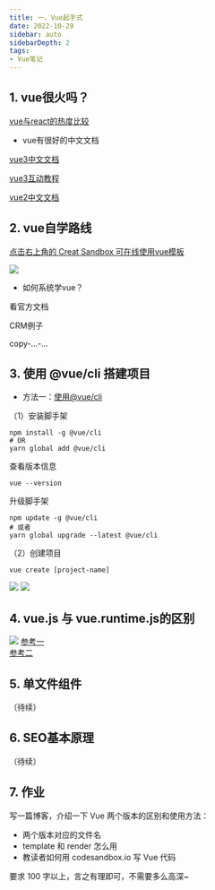 ```yaml
---
title: 一、Vue起手式
date: 2022-10-29
sidebar: auto
sidebarDepth: 2
tags:
- Vue笔记
---
```

## 1. vue很火吗？

[vue与react的热度比较](https://trends.google.com/trends/explore?q=vue,react)

- vue有很好的中文文档

[vue3中文文档](https://cn.vuejs.org/index.html)

[vue3互动教程](https://cn.vuejs.org/tutorial/#step-1)

[vue2中文文档](https://v2.cn.vuejs.org/)

## 2. vue自学路线

[点击右上角的 Creat Sandbox 可在线使用vue模板](https://codesandbox.io/?from-app=1)

![](https://xingqiu-tuchuang-1256524210.cos.ap-shanghai.myqcloud.com/392/20221029235026.png)

- 如何系统学vue？

看官方文档

CRM例子 

copy-...-...

## 3. 使用 @vue/cli 搭建项目

- 方法一：[使用@vue/cli](https://cli.vuejs.org/zh/)

（1）安装脚手架

```shell
npm install -g @vue/cli
# OR
yarn global add @vue/cli
```

查看版本信息

```shell
vue --version
```

升级脚手架

```shell
npm update -g @vue/cli
# 或者
yarn global upgrade --latest @vue/cli
```

（2）创建项目

```shell
vue create [project-name]
```

![](https://xingqiu-tuchuang-1256524210.cos.ap-shanghai.myqcloud.com/392/20221030013839.png)
![](https://xingqiu-tuchuang-1256524210.cos.ap-shanghai.myqcloud.com/392/20221030013919.png)

## 4. vue.js 与 vue.runtime.js的区别

![](https://xingqiu-tuchuang-1256524210.cos.ap-shanghai.myqcloud.com/392/20221030133213.png)
[参考一](https://zhuanlan.zhihu.com/p/123350289)<br>
[参考二](https://juejin.cn/post/6970997826457174052)

## 5. 单文件组件

（待续）

## 6. SEO基本原理

（待续）

## 7. 作业

写一篇博客，介绍一下 Vue 两个版本的区别和使用方法：

  - 两个版本对应的文件名
  - template 和 render 怎么用
  - 教读者如何用 codesandbox.io 写 Vue 代码

要求 100 字以上，言之有理即可，不需要多么高深~